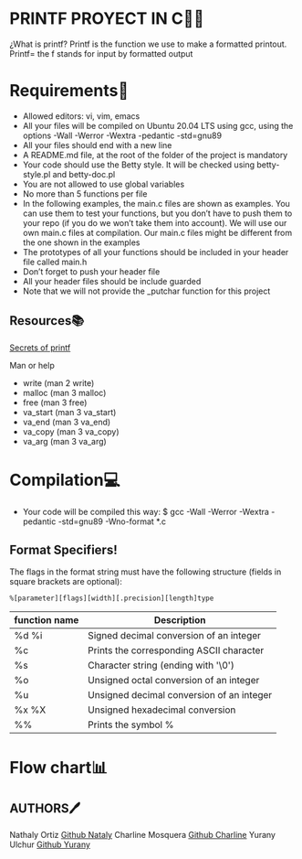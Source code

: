 # PRINTF PROYECT IN C👩‍💻

¿What is printf?
Printf is the function we use to make a formatted printout. 
Printf= the f stands for input by formatted output

# Requirements📌
- Allowed editors: vi, vim, emacs
- All your files will be compiled on Ubuntu 20.04 LTS using gcc, using the options -Wall -Werror -Wextra -pedantic -std=gnu89
- All your files should end with a new line
- A README.md file, at the root of the folder of the project is mandatory
- Your code should use the Betty style. It will be checked using betty-style.pl and betty-doc.pl
- You are not allowed to use global variables
- No more than 5 functions per file
- In the following examples, the main.c files are shown as examples. You can use them to test your functions, but you don’t have to push them to your repo (if you do we won’t take them into account). We will use our own main.c files at compilation. Our main.c files might be different from the one shown in the examples
- The prototypes of all your functions should be included in your header file called main.h
- Don’t forget to push your header file
- All your header files should be include guarded
- Note that we will not provide the _putchar function for this project

## Resources📚
[Secrets of printf](https://holbertonintranet.s3.amazonaws.com/uploads/misc/2022/11/d38f88e96a617135804dca9f9c49632751e06aa7.pdf?X-Amz-Algorithm=AWS4-HMAC-SHA256&X-Amz-Credential=AKIARDDGGGOU5BHMTQX4%2F20221118%2Fus-east-1%2Fs3%2Faws4_request&X-Amz-Date=20221118T213113Z&X-Amz-Expires=86400&X-Amz-SignedHeaders=host&X-Amz-Signature=0d62b00df270eb583a92b9609c78d34fbc961993ec081ef7470de0da1d301574)

Man or help
- write (man 2 write)
- malloc (man 3 malloc)
- free (man 3 free)
- va_start (man 3 va_start)
- va_end (man 3 va_end)
- va_copy (man 3 va_copy)
- va_arg (man 3 va_arg)

# Compilation💻
- Your code will be compiled this way:
		$ gcc -Wall -Werror -Wextra -pedantic -std=gnu89 -Wno-format *.c
		
## Format Specifiers!
The flags in the format string must have the following structure (fields in square brackets are optional):

	%[parameter][flags][width][.precision][length]type
|function name   | Description |
| ------------ | ------------ |
| %d %i | Signed decimal conversion of an integer |
| %c |   Prints the corresponding ASCII character |
| %s | Character string (ending with '\0')  |
| %o | Unsigned octal conversion of an integer
| %u | Unsigned decimal conversion of an integer  |
| %x %X | Unsigned hexadecimal conversion  |
| %% | Prints the symbol % |



# Flow chart📊


##  AUTHORS🖊
Nathaly Ortiz [Github Nataly](https://github.com/Natha0b)
Charline Mosquera [Github Charline](https://github.com/CharCoder)
Yurany Ulchur [Github Yurany](https://github.com/YuranyUlchur)
